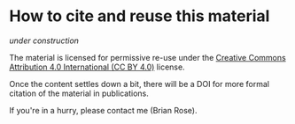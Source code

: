 # How to cite and reuse this material

*under construction*

The material is licensed for permissive re-use under the
[Creative Commons Attribution 4.0 International (CC BY 4.0)](https://creativecommons.org/licenses/by/4.0/)
license.

Once the content settles down a bit, there will be a DOI
for more formal citation of the material in publications.

If you're in a hurry, please contact me (Brian Rose).
